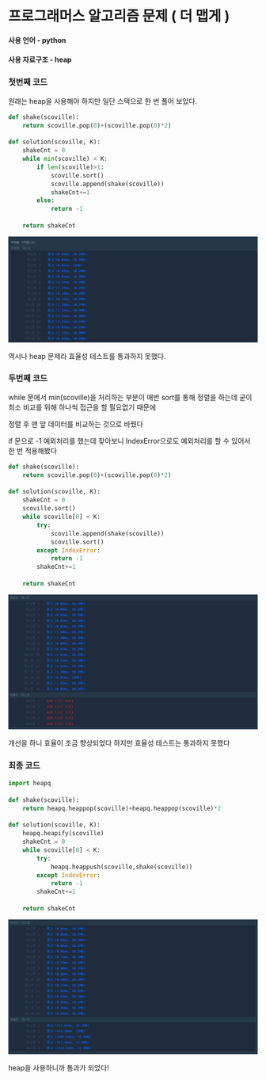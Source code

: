 # 프로그래머스 알고리즘 문제 ( 더 맵게 )

#### 사용 언어 - python

#### 사용 자료구조 - heap



### 첫번째 코드

원래는 heap을 사용해야 하지만 일단 스택으로 한 번 풀어 보았다.

``` python
def shake(scoville):
    return scoville.pop(0)+(scoville.pop(0)*2)

def solution(scoville, K):
    shakeCnt = 0
    while min(scoville) < K:
        if len(scoville)>1:
            scoville.sort()
            scoville.append(shake(scoville))
            shakeCnt+=1
        else:
            return -1
        
    return shakeCnt
```

![더맵게 1번째 테스트](./image/15_1test.PNG)

역시나 heap 문제라 효율성 테스트를 통과하지 못했다.

### 두번째 코드

while 문에서 min(scoville)을 처리하는 부분이 매번 sort를 통해 정렬을 하는데 굳이 최소 비교를 위해 하나씩 접근을 할 필요없기 때문에 

정렬 후 맨 앞 데이터를 비교하는 것으로 바꿨다 

if 문으로 -1 예외처리를 했는데 찾아보니 IndexError으로도 예외처리를 할 수 있어서 한 번 적용해봤다

``` python
def shake(scoville):
    return scoville.pop(0)+(scoville.pop(0)*2)

def solution(scoville, K):
    shakeCnt = 0
    scoville.sort()
    while scoville[0] < K:
        try:
            scoville.append(shake(scoville))
            scoville.sort()
        except IndexError:
            return -1
        shakeCnt+=1
        
    return shakeCnt
```

![더맵게 2번째 테스트](./image/15_2test.PNG)

개선을 하니 효율이 조금 향상되었다 하지만 효율성 테스트는 통과하지 못했다

### 최종 코드

``` python
import heapq

def shake(scoville):
    return heapq.heappop(scoville)+heapq.heappop(scoville)*2

def solution(scoville, K):
    heapq.heapify(scoville)
    shakeCnt = 0
    while scoville[0] < K:
        try:
            heapq.heappush(scoville,shake(scoville))
        except IndexError:
            return -1
        shakeCnt+=1
        
    return shakeCnt
```

![더맵게 최종 테스트](./image/15_fin.PNG)

heap을 사용하니까 통과가 되었다!



